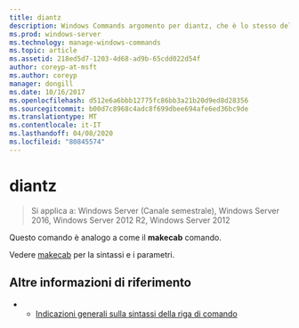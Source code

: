 ```yaml
---
title: diantz
description: Windows Commands argomento per diantz, che è lo stesso del comando makecab.
ms.prod: windows-server
ms.technology: manage-windows-commands
ms.topic: article
ms.assetid: 218ed5d7-1203-4d68-ad9b-65cdd022d54f
author: coreyp-at-msft
ms.author: coreyp
manager: dongill
ms.date: 10/16/2017
ms.openlocfilehash: d512e6a6bbb12775fc86bb3a21b20d9ed8d28356
ms.sourcegitcommit: b00d7c8968c4adc8f699dbee694afe6ed36bc9de
ms.translationtype: MT
ms.contentlocale: it-IT
ms.lasthandoff: 04/08/2020
ms.locfileid: "80845574"
---
```

# <a name="diantz"></a>diantz

>Si applica a: Windows Server (Canale semestrale), Windows Server 2016, Windows Server 2012 R2, Windows Server 2012

Questo comando è analogo a come il **makecab** comando.

Vedere [makecab](makecab.md) per la sintassi e i parametri.

## <a name="additional-references"></a>Altre informazioni di riferimento
-   - [Indicazioni generali sulla sintassi della riga di comando](command-line-syntax-key.md)

